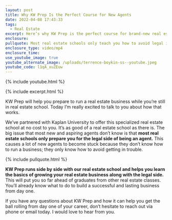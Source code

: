 ```yaml
---
layout: post
title: Why KW Prep Is the Perfect Course for New Agents
date: 2022-04-08 17:43:33
tags:
  - Real Estate
excerpt: Here’s why KW Prep is the perfect course for brand-new real estate agents.
enclosure:
pullquote: Most real estate schools only teach you how to avoid legal issues.
enclosure_type: video/mp4
enclosure_time:
use_youtube_image: true
youtube_alternate_image: /uploads/terrence-boykin-ss--youtube.jpeg
youtube_code: l1qA_xuZEuw
---
```

{% include youtube.html %}

{% include excerpt.html %}

KW Prep will help you prepare to run a real estate business while you’re still in real estate school. Today I’m really excited to talk to you about how that works.

We’ve partnered with Kaplan University to offer this specialized real estate school at no cost to you. It’s as good of a real estate school as there is. The big issue that most new and aspiring agents don’t know is that **most real estate schools only prepare you for the legal side of being an agent.** This causes a lot of new agents to become stuck because they don’t know how to run a business; they only know how to avoid getting in trouble.

{% include pullquote.html %}

**KW Prep runs side by side with our real estate school and helps you learn the basics of growing your real estate business along with the legal side.** This will put you so far ahead of graduates from other real estate classes. You’ll already know what to do to build a successful and lasting business from day one.

If you have any questions about KW Prep and how it can help you get the ball rolling from day one of your career, don’t hesitate to reach out via phone or email today. I would love to hear from you.<br>&nbsp;
